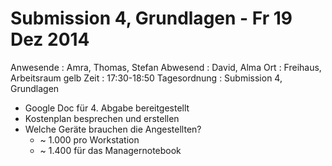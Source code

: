 # Submission 4, Grundlagen - Fr 19 Dez 2014

Anwesende
:	Amra, Thomas, Stefan
Abwesend
:	David, Alma
Ort
:	Freihaus, Arbeitsraum gelb
Zeit
:	17:30-18:50
Tagesordnung
:	Submission 4, Grundlagen

* Google Doc für 4. Abgabe bereitgestellt
* Kostenplan besprechen und erstellen
* Welche Geräte brauchen die Angestellten? 
	* ~ 1.000 pro Workstation
	* ~ 1.400 für das Managernotebook	


